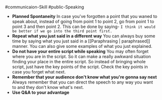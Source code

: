 #communicaion-Skill #public-Speaking 

- **Planned Spontaneity**
	In case you've forgotten a point that you waned to speak about, instead of going from point 1 to point 2, go from point 1 to point 3 and then point 2. This can be done by saying- 
		`I think it would be better if we go into the third point first.`
- **Repeat what you just said in a different way**
	You can always buy some time by saying what you just said in a [[Paraphrasing | paraphrased]] manner. You can also give some examples of what you just explained.
- **Do not have your entire script while speaking** 
	You may often forget where you are in the script. So it can make a really awkward situation finding your place in the entire script.
	So instead of bringing whole script, just have the key points of the script. Check the key points in case you forget what next.
- **Remember that your audience don't know what you're gonna say next**
	Always remember that you can direct the speech to any way you want to and they don't know what's next.
- **Use Q&A to your advantage**
	

